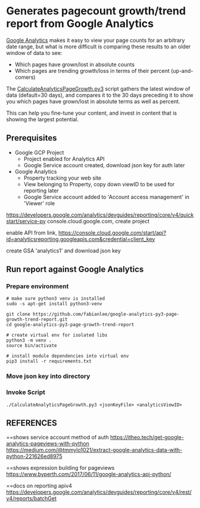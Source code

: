 # Generates pagecount growth/trend report from Google Analytics

[Google Analytics](https://analytics.google.com/) makes it easy to view your page counts for an arbitrary date range, but what is more difficult is comparing these results to an older window of data to see:

* Which pages have grown/lost in absolute counts
* Which pages are trending growth/loss in terms of their percent (up-and-comers)

The [CalculateAnalyticsPageGrowth.py3](CalculateAnalyticsPageGrowth.py3) script gathers the latest window of data (default=30 days), and compares it to the 30 days preceding it to show you which pages have grown/lost in absolute terms as well as percent.

This can help you fine-tune your content, and invest in content that is showing the largest potential.


## Prerequisites

* Google GCP Project
  * Project enabled for Analytics API
  * Google Service account created, download json key for auth later
* Google Analytics
  * Property tracking your web site
  * View belonging to Property, copy down viewID to be used for reporting later
  * Google Service account added to 'Account access management' in 'Viewer' role


https://developers.google.com/analytics/devguides/reporting/core/v4/quickstart/service-py
console.cloud.google.com, create project

enable API from link, https://console.cloud.google.com/start/api?id=analyticsreporting.googleapis.com&credential=client_key

create GSA 'analytics1' and download json key

## Run report against Google Analytics

### Prepare environment

```
# make sure python3 venv is installed
sudo -s apt-get install python3-venv

git clone https://github.com/fabianlee/google-analytics-py3-page-growth-trend-report.git
cd google-analytics-py3-page-growth-trend-report

# create virtual env for isolated libs
python3 -m venv .
source bin/activate

# install module dependencies into virtual env
pip3 install -r requirements.txt
```

### Move json key into directory

### Invoke Script

```
./CalculateAnalyticsPageGrowth.py3 <jsonKeyFile> <analyticsViewID>
```



## REFERENCES

==shows service account method of auth
https://itheo.tech/get-google-analytics-pageviews-with-python
https://medium.com/@tmmylo1021/extract-google-analytics-data-with-python-221626ed8975

==shows expression building for pageviews
https://www.byperth.com/2017/06/11/google-analytics-api-python/

==docs on reporting apiv4
https://developers.google.com/analytics/devguides/reporting/core/v4/rest/v4/reports/batchGet
